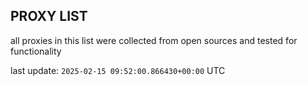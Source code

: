 ## PROXY LIST

all proxies in this list were collected from open sources and tested for functionality

last update: `2025-02-15 09:52:00.866430+00:00` UTC